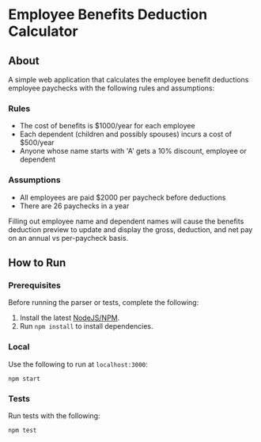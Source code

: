 # Employee Benefits Deduction Calculator

## About

A simple web application that calculates the employee benefit deductions employee paychecks with the following rules and assumptions:

### Rules

- The cost of benefits is $1000/year for each employee
- Each dependent (children and possibly spouses) incurs a cost of $500/year
- Anyone whose name starts with 'A' gets a 10% discount, employee or dependent

### Assumptions

- All employees are paid $2000 per paycheck before deductions
- There are 26 paychecks in a year

Filling out employee name and dependent names will cause the benefits deduction preview to update and display the gross, deduction, and net pay on an annual vs per-paycheck basis.

## How to Run

### Prerequisites

Before running the parser or tests, complete the following:

1. Install the latest [NodeJS/NPM](https://nodejs.org/en/).
2. Run `npm install` to install dependencies.

### Local

Use the following to run at `localhost:3000`:

```
npm start
```

### Tests

Run tests with the following:

```
npm test
```
